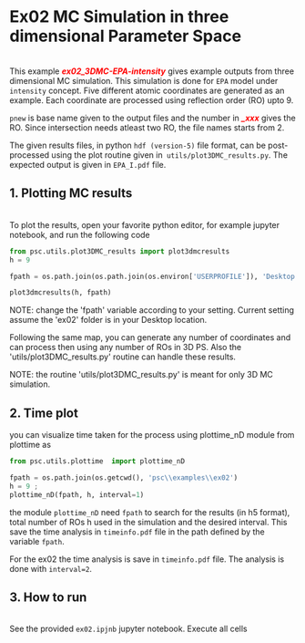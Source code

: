 # Ex02 MC Simulation in three dimensional Parameter Space
\
This example ***<font color='red'>ex02_3DMC-EPA-intensity</font>***  gives example outputs from three dimensional MC simulation.
This simulation is done for `EPA` model under ``intensity`` concept. Five different
atomic coordinates are generated as an example. Each coordinate are processed using
reflection order (RO) upto 9.

``pnew`` is base name given to the output files and the number in ***<font color='red'>_xxx</font>*** gives the
RO. Since intersection needs atleast two RO, the file names starts from 2.

The given results files, in python `hdf (version-5)` file format, can be post-processed using the
plot routine given in`` utils/plot3DMC_results.py``. The expected output is given in
``EPA_I.pdf`` file.

## 1. Plotting MC results
\
To plot the results, open your favorite python editor, for example jupyter notebook,
and run the following code


```py
from psc.utils.plot3DMC_results import plot3dmcresults
h = 9

fpath = os.path.join(os.path.join(os.environ['USERPROFILE']), 'Desktop','ex02') 

plot3dmcresults(h, fpath)
```


NOTE: change the 'fpath' variable according to your setting. Current setting assume the
'ex02' folder is in your Desktop location.


Following the same map, you can generate any number of coordinates and can process then using any number
of ROs in 3D PS. Also the 'utils/plot3DMC_results.py' routine can handle these results. 

NOTE: the routine 'utils/plot3DMC_results.py' is meant for only 3D MC simulation.

## 2. Time plot

you can visualize time taken for the process using plottime_nD module from plottime as

```py
from psc.utils.plottime  import plottime_nD

fpath = os.path.join(os.getcwd(), 'psc\\examples\\ex02')
h = 9 ; 
plottime_nD(fpath, h, interval=1)

```

the module ``plottime_nD`` need ``fpath`` to search for the results (in h5 format), total number of ROs h used in the simulation and the desired interval. This save the time analysis in ``timeinfo.pdf`` file in the path defined by the variable ``fpath``.

For the ex02 the time analysis is save in ``timeinfo.pdf`` file. The analysis is done with ``interval=2``.

## 3. How to run
\
See the provided  ``ex02.ipjnb`` jupyter notebook. Execute all cells